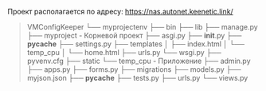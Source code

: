 Проект располагается по адресу:
https://nas.autonet.keenetic.link/

>VMConfigKeeper
>└── myprojectenv
>    ├── bin
>    ├── lib
>    ├── manage.py
>    ├── myproject - Корневой проект
>        ├── asgi.py
>        ├── __init__.py
>        ├── __pycache__
>        ├── settings.py
>        ├── templates
>        │   ├── index.html
>        │   └── temp_cpu
>        │       └── home.html
>        ├── urls.py
>        └── wsgi.py
>    ├── pyvenv.cfg
>    ├── static
>    └── temp_cpu - Приложение 
>        ├── admin.py
>        ├── apps.py
>        ├── forms.py
>        ├── migrations
>        ├── models.py
>        ├── myjson.json
>        ├── __pycache__
>        ├── tests.py
>        ├── urls.py
>        └── views.py

